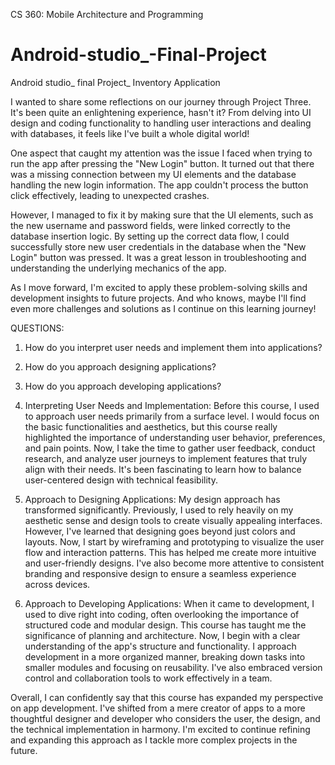 CS 360: Mobile Architecture and Programming

# Android-studio_-Final-Project
Android studio_ final Project_ Inventory Application


I wanted to share some reflections on our journey through Project Three. It's been quite an enlightening experience, hasn't it? From delving into UI design and coding functionality to handling user interactions and dealing with databases, it feels like I've built a whole digital world!

One aspect that caught my attention was the issue I faced when trying to run the app after pressing the "New Login" button. It turned out that there was a missing connection between my UI elements and the database handling the new login information. The app couldn't process the button click effectively, leading to unexpected crashes.

However, I managed to fix it by making sure that the UI elements, such as the new username and password fields, were linked correctly to the database insertion logic. By setting up the correct data flow, I could successfully store new user credentials in the database when the "New Login" button was pressed. It was a great lesson in troubleshooting and understanding the underlying mechanics of the app.

As I move forward, I'm excited to apply these problem-solving skills and development insights to future projects. And who knows, maybe I'll find even more challenges and solutions as I continue on this learning journey!


QUESTIONS:

1. How do you interpret user needs and implement them into applications?
2. How do you approach designing applications?
3. How do you approach developing applications?


1. Interpreting User Needs and Implementation: Before this course, I used to approach user needs primarily from a surface level. I would focus on the basic functionalities and aesthetics, but this course really highlighted the importance of understanding user behavior, preferences, and pain points. Now, I take the time to gather user feedback, conduct research, and analyze user journeys to implement features that truly align with their needs. It's been fascinating to learn how to balance user-centered design with technical feasibility.

2. Approach to Designing Applications: My design approach has transformed significantly. Previously, I used to rely heavily on my aesthetic sense and design tools to create visually appealing interfaces. However, I've learned that designing goes beyond just colors and layouts. Now, I start by wireframing and prototyping to visualize the user flow and interaction patterns. This has helped me create more intuitive and user-friendly designs. I've also become more attentive to consistent branding and responsive design to ensure a seamless experience across devices.

3. Approach to Developing Applications: When it came to development, I used to dive right into coding, often overlooking the importance of structured code and modular design. This course has taught me the significance of planning and architecture. Now, I begin with a clear understanding of the app's structure and functionality. I approach development in a more organized manner, breaking down tasks into smaller modules and focusing on reusability. I've also embraced version control and collaboration tools to work effectively in a team.

Overall, I can confidently say that this course has expanded my perspective on app development. I've shifted from a mere creator of apps to a more thoughtful designer and developer who considers the user, the design, and the technical implementation in harmony. I'm excited to continue refining and expanding this approach as I tackle more complex projects in the future.
